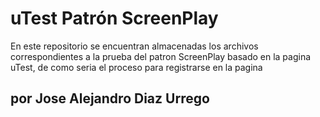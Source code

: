 # uTest Patrón ScreenPlay
 En este repositorio se encuentran almacenadas los archivos correspondientes a la prueba del patron ScreenPlay basado en la pagina uTest, de como seria el proceso para registrarse en la pagina
 
 ## por Jose Alejandro Diaz Urrego

